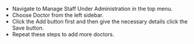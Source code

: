 * Navigate to Manage Staff Under Administration in the top menu.
* Choose Doctor from the left sidebar.
* Click the Add button first and then give the necessary details click the Save button.
* Repeat these steps to add more doctors.